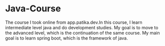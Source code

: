 # Java-Course
The course I took online from app.patika.dev.In this course, I learn intermediate level java and do development studies. My goal is to move to the advanced level, which is the continuation of the same course. My main goal is to learn spring boot, which is the framework of java.
